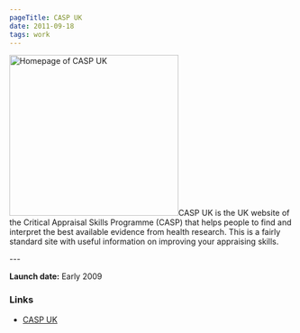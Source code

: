 ```yaml
---
pageTitle: CASP UK
date: 2011-09-18
tags: work
---
```

<p><img src="/assets/images/caspuk.png" alt="Homepage of CASP UK" width="300" height="286" />CASP UK is the UK website of the Critical Appraisal Skills Programme (CASP) that helps people to find and interpret the best available evidence from health research. This is a fairly standard site with useful information on improving your appraising skills.</p>
---

<p><strong>Launch date:</strong> Early 2009</p>
<h3>Links</h3>
<ul>
<li><a href="http://www.casp-uk.net/">CASP UK</a></li>
</ul>
